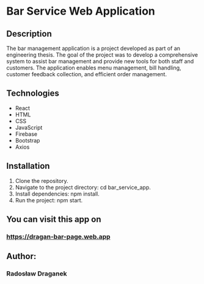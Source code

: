 # Bar Service Web Application

## Description

The bar management application is a project developed as part of an engineering thesis. The goal of the project was to develop a comprehensive system to assist bar management and provide new tools for both staff and customers. The application enables menu management, bill handling, customer feedback collection, and efficient order management.

## Technologies

- React
- HTML
- CSS
- JavaScript
- Firebase
- Bootstrap
- Axios

## Installation

1. Clone the repository.
2. Navigate to the project directory: cd bar_service_app.
3. Install dependencies: npm install.
4. Run the project: npm start.

## You can visit this app on
### https://dragan-bar-page.web.app

## Author: 
### Radosław Draganek
